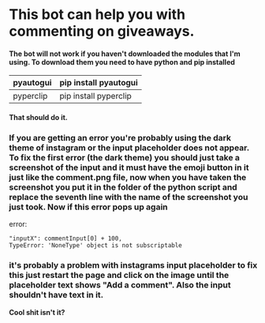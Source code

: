 # This bot can help you with commenting on giveaways.

#### The bot will not work if you haven't downloaded the modules that I'm using. To download them you need to have python and pip installed

| pyautogui | pip install pyautogui |
| :-------- | --------------------- |
| pyperclip | pip install pyperclip |

#### That should do it.

### If you are getting an error you're probably using the dark theme of instagram or the input placeholder does not appear. To fix the first error (the dark theme) you should just take a screenshot of the input and it must have the emoji button in it just like the comment.png file, now when you have taken the screenshot you put it in the folder of the python script and replace the seventh line with the name of the screenshot you just took. Now if this error pops up again

error:

```
"inputX": commentInput[0] + 100,
TypeError: 'NoneType' object is not subscriptable
```

### it's probably a problem with instagrams input placeholder to fix this just restart the page and click on the image until the placeholder text shows "Add a comment". Also the input shouldn't have text in it.

<b>Cool shit isn't it?</b>
